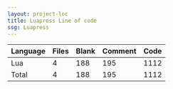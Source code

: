```yaml
---
layout: project-loc
title: Luapress Line of code
ssg: Luapress
---
```

<div class="table-responsive">
<table class="table">
<thead><tr>
<th>Language</th>
<th>Files</th>
<th>Blank</th>
<th>Comment</th>
<th>Code</th>
</tr></thead><tbody>
<tr><td>Lua</td><td> 4</td><td> 188</td><td> 195</td><td> 1112</td></tr>
<tr><td>Total</td><td>4</td><td>188</td><td>195</td><td>1112</td></tr>
</tbody></table></div>
